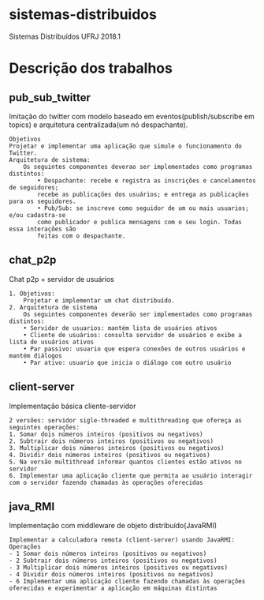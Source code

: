 # sistemas-distribuidos
Sistemas Distribuídos UFRJ 2018.1

# Descrição dos trabalhos

## pub_sub_twitter
Imitação do twitter com modelo baseado em eventos(publish/subscribe em topics) e arquitetura centralizada(um nó despachante).
```
Objetivos
Projetar e implementar uma aplicação que simule o funcionamento do Twitter.
Arquitetura de sistema: 
    Os seguintes componentes deverao ser implementados como programas distintos:
        • Despachante: recebe e registra as inscrições e cancelamentos de seguidores;
        recebe as publicações dos usuários; e entrega as publicações para os seguidores.
        • Pub/Sub: se inscreve como seguidor de um ou mais usuarios; e/ou cadastra-se
        como publicador e publica mensagens com o seu login. Todas essa interações são
        feitas com o despachante.
```

## chat_p2p
Chat p2p + servidor de usuários
```
1. Objetivos:
    Projetar e implementar um chat distribuído.
2. Arquitetura de sistema
    Os seguintes componentes deverão ser implementados como programas distintos:
    • Servidor de usuarios: mantém lista de usuários ativos
    • Cliente de usuários: consulta servidor de usuários e exibe a lista de usuários ativos
    • Par passivo: usuario que espera conexões de outros usuários e mantém diálogos
    • Par ativo: usuario que inicia o diálogo com outro usuário
```

## client-server
Implementação básica cliente-servidor
```
2 versões: servidor sigle-threaded e multithreading que ofereça as seguintes operações:
1. Somar dois números inteiros (positivos ou negativos)
2. Subtrair dois números inteiros (positivos ou negativos)
3. Multiplicar dois números inteiros (positivos ou negativos)
4. Dividir dois números inteiros (positivos ou negativos)
5. Na versão multithread informar quantos clientes estão ativos no servidor
6. Implementar uma aplicação cliente que permita ao usuário interagir com o servidor fazendo chamadas às operações oferecidas
```

## java_RMI
Implementação com middleware de objeto distribuído(JavaRMI)
```
Implementar a calculadora remota (client-server) usando JavaRMI:
Operações
- 1 Somar dois números inteiros (positivos ou negativos)
- 2 Subtrair dois números inteiros (positivos ou negativos)
- 3 Multiplicar dois números inteiros (positivos ou negativos)
- 4 Dividir dois números inteiros (positivos ou negativos)
- 6 Implementar uma aplicação cliente fazendo chamadas às operações oferecidas e experimentar a aplicação em máquinas distintas
```
